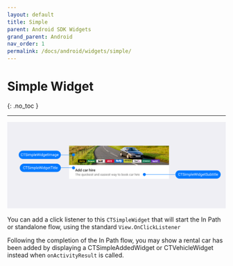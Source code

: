 ```yaml
---
layout: default
title: Simple 
parent: Android SDK Widgets
grand_parent: Android
nav_order: 1
permalink: /docs/android/widgets/simple/
---
```


# Simple Widget

{: .no_toc }

---

![](/uploads/Simple_Loaded_Generic_style.png)

You can add a click listener to this `CTSimpleWidget` that will start the In Path or standalone flow, using the standard `View.OnClickListener`

Following the completion of the In Path flow, you may show a rental car has been added by displaying a CTSimpleAddedWidget or CTVehicleWidget instead when `onActivityResult` is called.
